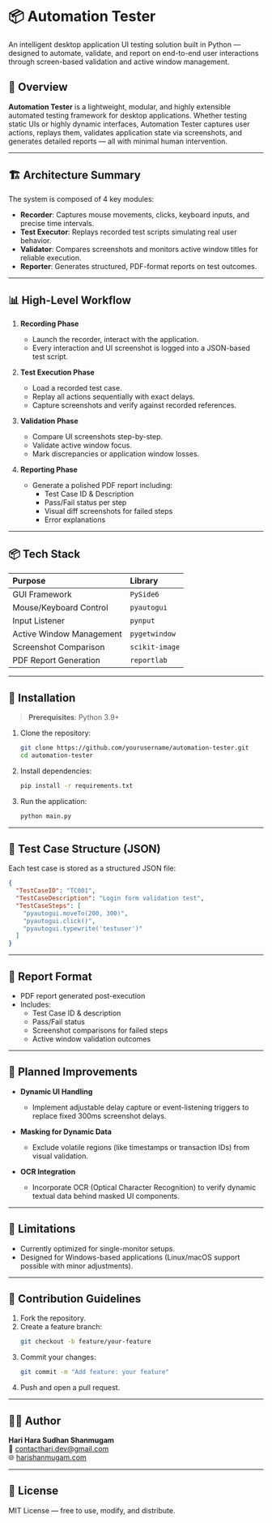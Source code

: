 
# 📦 Automation Tester

An intelligent desktop application UI testing solution built in Python — designed to automate, validate, and report on end-to-end user interactions through screen-based validation and active window management.

## 📖 Overview

**Automation Tester** is a lightweight, modular, and highly extensible automated testing framework for desktop applications. Whether testing static UIs or highly dynamic interfaces, Automation Tester captures user actions, replays them, validates application state via screenshots, and generates detailed reports — all with minimal human intervention.

---

## 🏗️ Architecture Summary

The system is composed of 4 key modules:

- **Recorder**: Captures mouse movements, clicks, keyboard inputs, and precise time intervals.
- **Test Executor**: Replays recorded test scripts simulating real user behavior.
- **Validator**: Compares screenshots and monitors active window titles for reliable execution.
- **Reporter**: Generates structured, PDF-format reports on test outcomes.

---

## 📊 High-Level Workflow

1. **Recording Phase**
   - Launch the recorder, interact with the application.
   - Every interaction and UI screenshot is logged into a JSON-based test script.

2. **Test Execution Phase**
   - Load a recorded test case.
   - Replay all actions sequentially with exact delays.
   - Capture screenshots and verify against recorded references.

3. **Validation Phase**
   - Compare UI screenshots step-by-step.
   - Validate active window focus.
   - Mark discrepancies or application window losses.

4. **Reporting Phase**
   - Generate a polished PDF report including:
     - Test Case ID & Description
     - Pass/Fail status per step
     - Visual diff screenshots for failed steps
     - Error explanations

---

## 📦 Tech Stack

| Purpose                 | Library         |
|:------------------------|:----------------|
| GUI Framework           | `PySide6`       |
| Mouse/Keyboard Control  | `pyautogui`      |
| Input Listener          | `pynput`         |
| Active Window Management| `pygetwindow`    |
| Screenshot Comparison   | `scikit-image`   |
| PDF Report Generation   | `reportlab`      |

---

## 📝 Installation

> **Prerequisites**: Python 3.9+

1. Clone the repository:
   ```bash
   git clone https://github.com/yourusername/automation-tester.git
   cd automation-tester
   ```

2. Install dependencies:
   ```bash
   pip install -r requirements.txt
   ```

3. Run the application:
   ```bash
   python main.py
   ```

---

## 📄 Test Case Structure (JSON)

Each test case is stored as a structured JSON file:

```json
{
  "TestCaseID": "TC001",
  "TestCaseDescription": "Login form validation test",
  "TestCaseSteps": [
    "pyautogui.moveTo(200, 300)",
    "pyautogui.click()",
    "pyautogui.typewrite('testuser')"
  ]
}
```

---

## 📑 Report Format

- PDF report generated post-execution
- Includes:
  - Test Case ID & description
  - Pass/Fail status
  - Screenshot comparisons for failed steps
  - Active window validation outcomes

---

## 🚀 Planned Improvements

- **Dynamic UI Handling**
  - Implement adjustable delay capture or event-listening triggers to replace fixed 300ms screenshot delays.

- **Masking for Dynamic Data**
  - Exclude volatile regions (like timestamps or transaction IDs) from visual validation.

- **OCR Integration**
  - Incorporate OCR (Optical Character Recognition) to verify dynamic textual data behind masked UI components.

---

## 📌 Limitations

- Currently optimized for single-monitor setups.
- Designed for Windows-based applications (Linux/macOS support possible with minor adjustments).

---

## 📢 Contribution Guidelines

1. Fork the repository.
2. Create a feature branch:
   ```bash
   git checkout -b feature/your-feature
   ```
3. Commit your changes:
   ```bash
   git commit -m "Add feature: your feature"
   ```
4. Push and open a pull request.

---

## 🧑‍💻 Author

**Hari Hara Sudhan Shanmugam**  
📧 [contacthari.dev@gmail.com](mailto:contacthari.dev@gmail.com)  
🌐 [harishanmugam.com](https://harishanmugam.com)

---

## 📃 License

MIT License — free to use, modify, and distribute.
